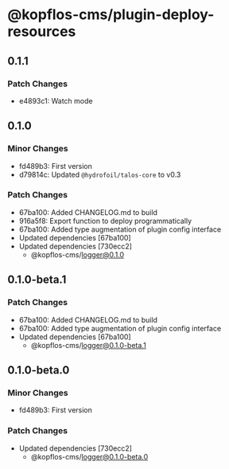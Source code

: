 # @kopflos-cms/plugin-deploy-resources

## 0.1.1

### Patch Changes

- e4893c1: Watch mode

## 0.1.0

### Minor Changes

- fd489b3: First version
- d79814c: Updated `@hydrofoil/talos-core` to v0.3

### Patch Changes

- 67ba100: Added CHANGELOG.md to build
- 916a5f8: Export function to deploy programmatically
- 67ba100: Added type augmentation of plugin config interface
- Updated dependencies [67ba100]
- Updated dependencies [730ecc2]
  - @kopflos-cms/logger@0.1.0

## 0.1.0-beta.1

### Patch Changes

- 67ba100: Added CHANGELOG.md to build
- 67ba100: Added type augmentation of plugin config interface
- Updated dependencies [67ba100]
  - @kopflos-cms/logger@0.1.0-beta.1

## 0.1.0-beta.0

### Minor Changes

- fd489b3: First version

### Patch Changes

- Updated dependencies [730ecc2]
  - @kopflos-cms/logger@0.1.0-beta.0
